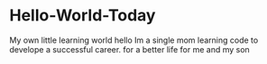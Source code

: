 # Hello-World-Today
My own little learning world
hello Im a single mom learning code to develope a successful career. for a better life for me and my son
